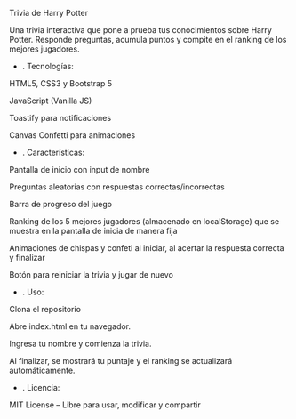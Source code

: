 Trivia de Harry Potter

Una trivia interactiva que pone a prueba tus conocimientos sobre Harry Potter. Responde preguntas, acumula puntos y compite en el ranking de los mejores jugadores.



- . Tecnologías:

HTML5, CSS3 y Bootstrap 5

JavaScript (Vanilla JS)

Toastify para notificaciones

Canvas Confetti para animaciones



- . Características:

Pantalla de inicio con input de nombre

Preguntas aleatorias con respuestas correctas/incorrectas

Barra de progreso del juego

Ranking de los 5 mejores jugadores (almacenado en localStorage) que se muestra en la pantalla de inicia de manera fija

Animaciones de chispas y confeti al iniciar, al acertar la respuesta correcta y finalizar

Botón para reiniciar la trivia y jugar de nuevo


- . Uso:

Clona el repositorio

Abre index.html en tu navegador.

Ingresa tu nombre y comienza la trivia.

Al finalizar, se mostrará tu puntaje y el ranking se actualizará automáticamente.



- . Licencia:

MIT License – Libre para usar, modificar y compartir
